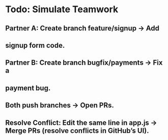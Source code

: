 # Todo: Simulate Teamwork   

 ## Partner A: Create branch feature/signup → Add 
 ## signup form code.  
 ## Partner B: Create branch bugfix/payments → Fix a 
 ## payment bug.  
 ## Both push branches → Open PRs.  
 ## Resolve Conflict: Edit the same line in app.js →  Merge PRs (resolve conflicts in GitHub’s UI).
     